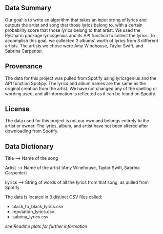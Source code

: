## Data Summary
Our goal is to write an algorithm that takes an input string of lyrics and outputs the artist and song that those lyrics belong to, with a certain probability  score that those lyrics belong to that artist. We used the PyCharm package lyricsgenius and its API function to collect the lyrics. To accomplish this goal, we  collected 3 albums' worth of lyrics from 3 different artists. The artists we chose were Amy Winehouse, Taylor Swift, and Sabrina Carpenter. 

## Provenance
The data for this project was pulled from Spotify using lyricsgenius and the API function Spotipy. The lyrics and album names are the same as the original  creation from the artist. We have not changed any of the spelling or wording used, and all information is reflected as it can be found on Spotify. 

## License
The data used for this project is not our own and belongs entirely to the artist or owner. The lyrics, album, and artist have not been altered after downloading from Spotify. 

## Data Dictionary

Title --> Name of the song

Artist --> Name of the artist (Amy Winehouse, Taylor Swift, Sabrina Carpenter)

Lyrics --> String of words of all the lyrics from that song, as pulled from Spotify

The data is located in 3 distinct CSV files called:
- black_to_black_lyrics.csv
- reputation_lyrics.csv
- sabrina_lyrics.csv

*see Readme plots for further information*
